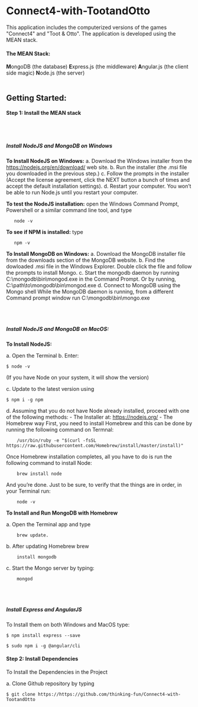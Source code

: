 <h1>Connect4-with-TootandOtto</h1>

This application includes the computerized versions of the games "Connect4" and "Toot & Otto". The application is developed using the MEAN stack.

<h4>The MEAN Stack:</h4>
    <b>M</b>ongoDB (the database)	
    <b>E</b>xpress.js (the middleware)	
    <b>A</b>ngular.js (the client side magic)	
    <b>N</b>ode.js (the server)
<br><br>

<h2>Getting Started:</h2>

<h4>Step 1: Install the MEAN stack</h4>
<br><br>
<h5>Install NodeJS and MongoDB on Windows</h5>

   <b> To Install NodeJS on Windows:</b> 
        a. Download the Windows installer from the https://nodejs.org/en/download/ web site.
        b. Run the installer (the .msi file you downloaded in the previous step.)
        c. Follow the prompts in the installer (Accept the license agreement, click the NEXT button a bunch of times and accept the default installation settings).
        d. Restart your computer. You won’t be able to run Node.js until you restart your computer.
        
   <b> To test the NodeJS installation:</b>
       open the Windows Command Prompt, Powershell or a similar command line tool, and type 
        
       node -v
       
   <b> To see if NPM is installed:</b> type 
       
       npm -v

   <b> To Install MongoDB on Windows:</b> 
      a. Download the MongoDB installer file from the downloads section of the MongoDB website.
      b. Find the dowloaded .msi file in the Windows Explorer. Double click the file and follow the prompts to install Mongo. 
      c. Start the mongodb daemon by running C:\mongodb\bin\mongod.exe in the Command Prompt. Or by running, C:\path\to\mongodb\bin\mongod.exe
      d. Connect to MongoDB using the Mongo shell While the MongoDB daemon is running, from a different Command prompt window run C:\mongodb\bin\mongo.exe

<br><br>

<h5>Install NodeJS and MongoDB on MacOS:</h5>

<b> To Install NodeJS: </b>

   a. Open the Terminal
   b. Enter: 
   
    $ node -v 
   (If you have Node on your system, it will show the version) 
   
   c. Update to the latest version using 
    
    $ npm i -g npm
    
   d. Assuming that you do not have Node already installed, proceed with one of the following methods:
        - The Installer at: https://nodejs.org/
        - The Homebrew way
  First, you need to install Homebrew and this can be done by running the following command on Termnal:
            
        /usr/bin/ruby -e "$(curl -fsSL https://raw.githubusercontent.com/Homebrew/install/master/install)"
  
  Once Homebrew installation completes, all you have to do is run the following command to install Node:
        
        brew install node
  And you’re done. Just to be sure, to verify that the things are in order, in your Terminal run:
  
        node -v

<b> To Install and Run MongoDB with Homebrew </b>

   a. Open the Terminal app and type 
        
        brew update.
   b. After updating Homebrew brew 
        
        install mongodb
   c. Start the Mongo server by typing: 
   
        mongod
        
 <br><br>
 
 <h5> Install Express and AngularJS </h5>
 
 To Install them on both Windows and MacOS type:
 
    $ npm install express --save
    
    $ sudo npm i -g @angular/cli
    
 <h4>Step 2: Install Dependencies</h4> 
 
 To Install the Dependencies in the Project
 
 a. Clone Github repository by typing
 
    $ git clone https://https://github.com/thinking-fun/Connect4-with-TootandOtto
 
 





